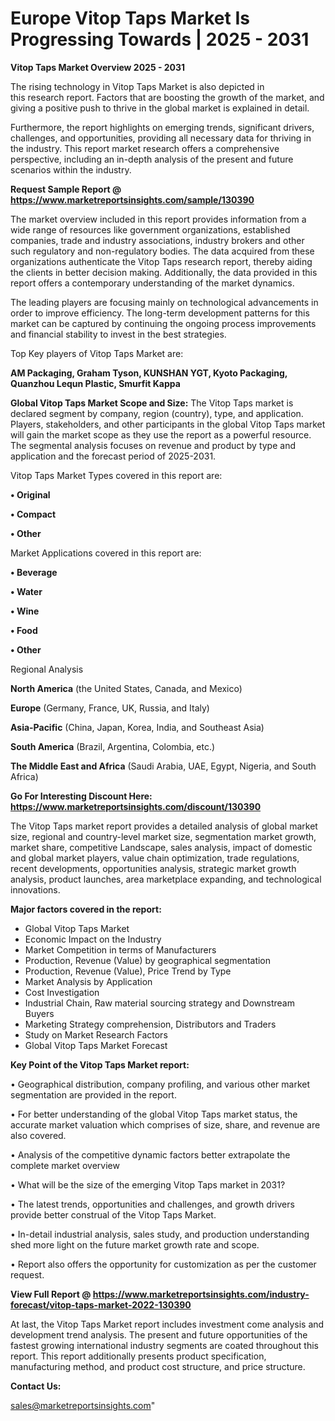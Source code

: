 # Europe Vitop Taps Market Is Progressing Towards | 2025 - 2031

<Strong> Vitop Taps Market Overview 2025 - 2031</strong>

The rising technology in Vitop Taps Market is also depicted in this research report. Factors that are boosting the growth of the market, and giving a positive push to thrive in the global market is explained in detail.

Furthermore, the report highlights on emerging trends, significant drivers, challenges, and opportunities, providing all necessary data for thriving in the industry. This report market research offers a comprehensive perspective, including an in-depth analysis of the present and future scenarios within the industry.

<strong>Request Sample Report @ <a href=https://www.marketreportsinsights.com/sample/130390>https://www.marketreportsinsights.com/sample/130390</a></strong>

The market overview included in this report provides information from a wide range of resources like government organizations, established companies, trade and industry associations, industry brokers and other such regulatory and non-regulatory bodies. The data acquired from these organizations authenticate the Vitop Taps research report, thereby aiding the clients in better decision making. Additionally, the data provided in this report offers a contemporary understanding of the market dynamics.

The leading players are focusing mainly on technological advancements in order to improve efficiency. The long-term development patterns for this market can be captured by continuing the ongoing process improvements and financial stability to invest in the best strategies.

Top Key players of Vitop Taps Market are:

<strong>AM Packaging, Graham Tyson, KUNSHAN YGT, Kyoto Packaging, Quanzhou Lequn Plastic, Smurfit Kappa</strong>

<strong><b>Global Vitop Taps Market Scope and Size:</b></strong>
The Vitop Taps market is declared segment by company, region (country), type, and application. Players, stakeholders, and other participants in the global Vitop Taps market will gain the market scope as they use the report as a powerful resource. The segmental analysis focuses on revenue and product by type and application and the forecast period of 2025-2031.

Vitop Taps Market Types covered in this report are:

<strong>• Original

• Compact

• Other</strong>

Market Applications covered in this report are:

<strong>• Beverage

• Water

• Wine

• Food

• Other</strong> 

Regional Analysis

<strong>North America</strong> (the United States, Canada, and Mexico)

<strong>Europe</strong> (Germany, France, UK, Russia, and Italy)

<strong>Asia-Pacific</strong> (China, Japan, Korea, India, and Southeast Asia)

<strong>South America</strong> (Brazil, Argentina, Colombia, etc.)

<strong>The Middle East and Africa</strong> (Saudi Arabia, UAE, Egypt, Nigeria, and South Africa)

<strong>Go For Interesting Discount Here: <a href=https://www.marketreportsinsights.com/discount/130390>https://www.marketreportsinsights.com/discount/130390</a></strong>

The Vitop Taps market report provides a detailed analysis of global market size, regional and country-level market size, segmentation market growth, market share, competitive Landscape, sales analysis, impact of domestic and global market players, value chain optimization, trade regulations, recent developments, opportunities analysis, strategic market growth analysis, product launches, area marketplace expanding, and technological innovations.

<strong><b>Major factors covered in the report:</b></strong>
<ul>
  <li>Global Vitop Taps Market </li>
  <li>Economic Impact on the Industry</li>
  <li>Market Competition in terms of Manufacturers</li>
  <li>Production, Revenue (Value) by geographical segmentation</li>
  <li>Production, Revenue (Value), Price Trend by Type</li>
  <li>Market Analysis by Application</li>
  <li>Cost Investigation</li>
  <li>Industrial Chain, Raw material sourcing strategy and Downstream Buyers</li>
  <li>Marketing Strategy comprehension, Distributors and Traders</li>
  <li>Study on Market Research Factors</li>
  <li>Global Vitop Taps Market Forecast</li>
</ul>

<strong><b>Key Point of the Vitop Taps Market report:</b></strong>

• Geographical distribution, company profiling, and various other market segmentation are provided in the report.

• For better understanding of the global Vitop Taps market status, the accurate market valuation which comprises of size, share, and revenue are also covered.

• Analysis of the competitive dynamic factors better extrapolate the complete market overview

• What will be the size of the emerging Vitop Taps market in 2031?

• The latest trends, opportunities and challenges, and growth drivers provide better construal of the Vitop Taps Market.

• In-detail industrial analysis, sales study, and production understanding shed more light on the future market growth rate and scope.

• Report also offers the opportunity for customization as per the customer request.

<strong><b>View Full Report @ <a href=https://www.marketreportsinsights.com/industry-forecast/vitop-taps-market-2022-130390>https://www.marketreportsinsights.com/industry-forecast/vitop-taps-market-2022-130390</a></b></strong>


At last, the Vitop Taps Market report includes investment come analysis and development trend analysis. The present and future opportunities of the fastest growing international industry segments are coated throughout this report. This report additionally presents product specification, manufacturing method, and product cost structure, and price structure.

<strong>Contact Us:</strong>

sales@marketreportsinsights.com"
